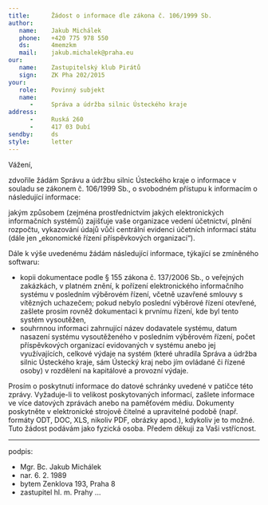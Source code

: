 ```yaml
---
title:      Žádost o informace dle zákona č. 106/1999 Sb.
author:
   name:    Jakub Michálek
   phone:   +420 775 978 550
   ds:      4memzkm
   mail:    jakub.michalek@praha.eu
our:
   name:    Zastupitelský klub Pirátů
   sign:    ZK Pha 202/2015
your:
   role:    Povinný subjekt
   name:    
      -     Správa a údržba silnic Ústeckého kraje
address:
      -     Ruská 260
      -     417 03 Dubí
sendby:     ds
style:      letter
---
```


Vážení,

zdvořile žádám Správu a údržbu silnic Ústeckého kraje o informace v souladu se zákonem č. 106/1999 Sb., o svobodném přístupu k informacím o následující informace:

jakým způsobem (zejména prostřednictvím jakých elektronických informačních systémů) zajišťuje vaše organizace vedení účetnictví, plnění rozpočtu, vykazování údajů vůči centrální evidenci účetních informací státu (dále jen „ekonomické řízení příspěvkových organizací“). 

Dále k výše uvedenému žádám následující informace, týkající se zmíněného softwaru:

* kopii dokumentace
  podle § 155 zákona č. 137/2006 Sb., o veřejných zakázkách, v platném znění,
  k pořízení elektronického informačního systému v posledním výběrovém řízení, 
  včetně uzavřené smlouvy s vítězných uchazečem;
  pokud nebylo poslední výběrové řízení otevřené, zašlete prosím rovněž 
  dokumentaci k prvnímu řízení, kde byl tento systém vysoutěžen,
* souhrnnou informaci zahrnující název dodavatele systému, datum nasazení 
  systému vysoutěženého v posledním výběrovém řízení, počet příspěvkových 
  organizací evidovaných v systému anebo jej využívajících, celkové výdaje na systém
  (které uhradila Správa a údržba silnic Ústeckého kraje, sám Ústecký kraj nebo jím ovládané či řízené osoby) v rozdělení na 
  kapitálové a provozní výdaje.

Prosím o poskytnutí informace do datové schránky uvedené v patičce této zprávy. Vyžaduje-li to velikost poskytovaných informací, zašlete informace ve více datových zprávách anebo na paměťovém médiu. Dokumenty poskytněte v elektronické strojově čitelné a upravitelné podobě (např. formáty ODT, DOC, XLS, nikoliv PDF, obrázky apod.), kdykoliv je to možné. Tuto žádost podávám jako fyzická osoba. Předem děkuji za Vaši vstřícnost.

---
podpis: 
  - Mgr. Bc. Jakub Michálek
  - nar. 6. 2. 1989
  - bytem Zenklova 193, Praha 8
  - zastupitel hl. m. Prahy
...
